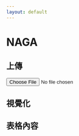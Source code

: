 ```yaml
---
layout: default
---
```


# NAGA

<script src="https://cdn.jsdelivr.net/npm/chart.js"></script>

## 上傳
  <div id="upload-file">
    <input type="file" id="csvFile" accept=".csv" onchange="uploadFile()">
  </div>

## 視覺化
<div><canvas id="myChart"></canvas></div>

## 表格內容
<div><table id="csvTable"></table></div>
  


<style>
#myChart {
    width: 100%;   /* This will make the chart take up the full width of its container */
    height: 300px; /* This will make the chart 300 pixels high */
}
</style>

<script>
// Function to parse CSV data
function parseCSV(data) {
    const rows = data.split('\n');
    let dates = [];
    let matchRates = [];
    let similarity = [];
    let badHandRates = [];
    let Rs = [];

    // Skip the first row (headers)
    for (let i = 1; i < rows.length; i++) {
        const cells = rows[i].split(',');

        dates.push(cells[0]);
        matchRates.push(parseFloat(cells[1]));
        similarity.push(parseFloat(cells[2]));
        badHandRates.push(parseFloat(cells[3]));
        Rs.push(parseInt(cells[4]));
    }

    return {dates, matchRates, similarity, badHandRates, Rs};
}

// Function to parse CSV data and create an HTML table
function createTable(data) {
    const table = document.getElementById('csvTable');

    // Create header row
    const headerRow = document.createElement('tr');
    const headers = ['日期', '一致率', '類似度', '惡手率', 'R'];
    for (const header of headers) {
        const th = document.createElement('th');
        th.textContent = header;
        headerRow.appendChild(th);
    }
    table.appendChild(headerRow);

    // Create data rows
    for (let i = 0; i < data.dates.length; i++) {
        const row = document.createElement('tr');

        let dateCell = document.createElement('td');
        let matchRateCell = document.createElement('td');
        let similarityCell = document.createElement('td');
        let badHandRateCell = document.createElement('td');
        let RCell = document.createElement('td');

        dateCell.textContent = data.dates[i];
        matchRateCell.textContent = data.matchRates[i];
        similarityCell.textContent = data.similarity[i];
        badHandRateCell.textContent = data.badHandRates[i];
        RCell.textContent = data.Rs[i];

        row.appendChild(dateCell);
        row.appendChild(matchRateCell);
        row.appendChild(similarityCell);
        row.appendChild(badHandRateCell);
        row.appendChild(RCell);

        table.appendChild(row);
    }
}

function uploadFile() {
    const csvFile = document.getElementById('csvFile').files[0];
    if (!csvFile) {
        alert('No file selected!');
        return;
    }

    const reader = new FileReader();
    reader.onload = function(event) {
        const data = parseCSV(event.target.result);
        // Reverse the data for the chart, but use the original data for the table
        const reversedData = {
            dates: [...data.dates].reverse(),
            matchRates: [...data.matchRates].reverse(),
            similarity: [...data.similarity].reverse(),
            badHandRates: [...data.badHandRates].reverse(),
            Rs: [...data.Rs].reverse()
        };
        drawChart(reversedData);
        createTable(data);
    };
    reader.readAsText(csvFile);
}

function drawChart(data) {
    var ctx = document.getElementById('myChart').getContext('2d');
    var myChart = new Chart(ctx, {
        maintainAspectRatio: false,
        type: 'line',
        data: {
            labels: data.dates,
            datasets: [
                {
                    label: '一致率',
                    data: data.matchRates,
                    borderColor: 'rgba(255, 99, 132, 1)',
                    borderWidth: 1,
                    yAxisID: 'y-axis-1',
                    tension: 0.4  // This line added
                },
                {
                    label: '類似度',
                    data: data.similarity,
                    borderColor: 'rgba(75, 192, 192, 1)',
                    borderWidth: 1,
                    yAxisID: 'y-axis-1',
                    tension: 0.4  // This line added
                },
                {
                    label: '惡手率',
                    data: data.badHandRates,
                    borderColor: 'rgba(255, 206, 86, 1)',
                    borderWidth: 1,
                    yAxisID: 'y-axis-1',
                    tension: 0.4  // This line added
                },
                {
                    label: 'R',
                    data: data.Rs,
                    borderColor: 'rgba(153, 102, 255, 1)',
                    borderWidth: 1,
                    yAxisID: 'y-axis-2',
                    tension: 0.4  // This line added
                }
            ]
        },
        options: {
            scales: {
                yAxes: [{
                    id: 'y-axis-1',
                    type: 'linear',
                    position: 'left',
                    beginAtZero: true
                }, {
                    id: 'y-axis-2',
                    type: 'linear',
                    position: 'right',
                    beginAtZero: true,
                    grid: {
                        drawOnChartArea: false
                    },
                }]
            }
        }
    });
}
</script>

